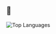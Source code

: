 ## 🦧
![Top Languages](https://github-readme-stats.vercel.app/api/top-langs/?username=areiljan&layout=compact)
